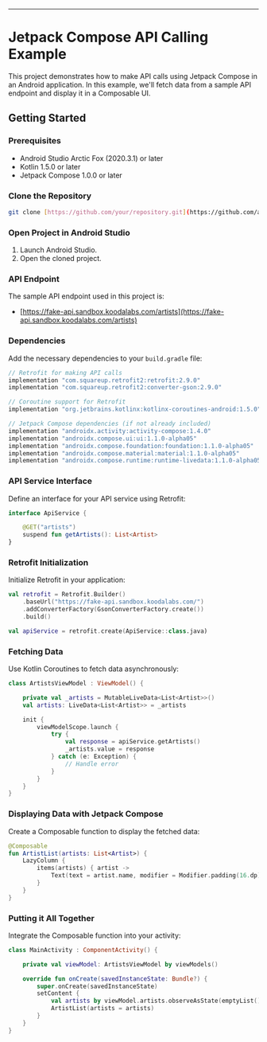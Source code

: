 ---

# Jetpack Compose API Calling Example

This project demonstrates how to make API calls using Jetpack Compose in an Android application. In this example, we'll fetch data from a sample API endpoint and display it in a Composable UI.

## Getting Started

### Prerequisites

- Android Studio Arctic Fox (2020.3.1) or later
- Kotlin 1.5.0 or later
- Jetpack Compose 1.0.0 or later

### Clone the Repository

```bash
git clone [https://github.com/your/repository.git](https://github.com/artithesiya/APICallJetPackCompose.git)
```

### Open Project in Android Studio

1. Launch Android Studio.
2. Open the cloned project.

### API Endpoint

The sample API endpoint used in this project is:

- [https://fake-api.sandbox.koodalabs.com/artists](https://fake-api.sandbox.koodalabs.com/artists)

### Dependencies

Add the necessary dependencies to your `build.gradle` file:

```gradle
// Retrofit for making API calls
implementation "com.squareup.retrofit2:retrofit:2.9.0"
implementation "com.squareup.retrofit2:converter-gson:2.9.0"

// Coroutine support for Retrofit
implementation "org.jetbrains.kotlinx:kotlinx-coroutines-android:1.5.0"

// Jetpack Compose dependencies (if not already included)
implementation "androidx.activity:activity-compose:1.4.0"
implementation "androidx.compose.ui:ui:1.1.0-alpha05"
implementation "androidx.compose.foundation:foundation:1.1.0-alpha05"
implementation "androidx.compose.material:material:1.1.0-alpha05"
implementation "androidx.compose.runtime:runtime-livedata:1.1.0-alpha05"
```

### API Service Interface

Define an interface for your API service using Retrofit:

```kotlin
interface ApiService {

    @GET("artists")
    suspend fun getArtists(): List<Artist>
}
```

### Retrofit Initialization

Initialize Retrofit in your application:

```kotlin
val retrofit = Retrofit.Builder()
    .baseUrl("https://fake-api.sandbox.koodalabs.com/")
    .addConverterFactory(GsonConverterFactory.create())
    .build()

val apiService = retrofit.create(ApiService::class.java)
```

### Fetching Data

Use Kotlin Coroutines to fetch data asynchronously:

```kotlin
class ArtistsViewModel : ViewModel() {

    private val _artists = MutableLiveData<List<Artist>>()
    val artists: LiveData<List<Artist>> = _artists

    init {
        viewModelScope.launch {
            try {
                val response = apiService.getArtists()
                _artists.value = response
            } catch (e: Exception) {
                // Handle error
            }
        }
    }
}
```

### Displaying Data with Jetpack Compose

Create a Composable function to display the fetched data:

```kotlin
@Composable
fun ArtistList(artists: List<Artist>) {
    LazyColumn {
        items(artists) { artist ->
            Text(text = artist.name, modifier = Modifier.padding(16.dp))
        }
    }
}
```

### Putting it All Together

Integrate the Composable function into your activity:

```kotlin
class MainActivity : ComponentActivity() {

    private val viewModel: ArtistsViewModel by viewModels()

    override fun onCreate(savedInstanceState: Bundle?) {
        super.onCreate(savedInstanceState)
        setContent {
            val artists by viewModel.artists.observeAsState(emptyList())
            ArtistList(artists = artists)
        }
    }
}
```


